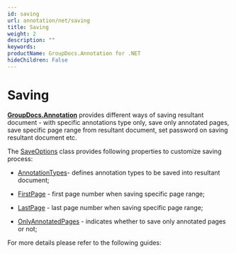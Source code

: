 ```yaml
---
id: saving
url: annotation/net/saving
title: Saving
weight: 2
description: ""
keywords: 
productName: GroupDocs.Annotation for .NET
hideChildren: False
---
```

# Saving

[**GroupDocs.Annotation**](https://products.groupdocs.com/annotation/net) provides different ways of saving resultant document - with specific annotations type only, save only annotated pages, save specific page range from resultant document, set password on saving resultant document etc.

The [SaveOptions](https://apireference.groupdocs.com/annotation/net/groupdocs.annotation.options/saveoptions) class provides following properties to customize saving process:

*   [AnnotationTypes](https://apireference.groupdocs.com/annotation/net/groupdocs.annotation.options/saveoptions/properties/annotationtypes)\- defines annotation types to be saved into resultant document;
    
*   [FirstPage](https://apireference.groupdocs.com/annotation/net/groupdocs.annotation.options/saveoptions/properties/firstpage) - first page number when saving specific page range;
    
*   [LastPage](https://apireference.groupdocs.com/annotation/net/groupdocs.annotation.options/saveoptions/properties/lastpage) - last page number when saving specific page range;
    
*   [OnlyAnnotatedPages](https://apireference.groupdocs.com/annotation/net/groupdocs.annotation.options/saveoptions/properties/onlyannotatedpages) - indicates whether to save only annotated pages or not;
    

For more details please refer to the following guides:
